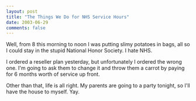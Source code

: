 ```yaml
---
layout: post
title: "The Things We Do for NHS Service Hours"
date: 2003-06-29
comments: false
---
```

Well, from 8 this morning to noon I was putting slimy potatoes in bags, all so
I could stay in the stupid National Honor Society. I hate NHS.




I ordered a reseller plan yesterday, but unfortunately I ordered the wrong
one. I'm going to ask them to change it and throw them a carrot by paying for
6 months worth of service up front.




Other than that, life is all right. My parents are going to a party tonight,
so I'll have the house to myself. Yay.
